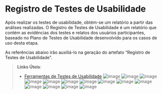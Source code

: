 # Registro de Testes de Usabilidade

Após realizar os testes de usabilidade, obtém-se um relatório a partir das análises realizadas. O Registro de Testes de Usabilidade é um relatório que contém as evidências dos testes e relatos dos usuários participantes, baseado no Plano de Testes de Usabilidade desenvolvido para os casos de uso desta etapa.

As referências abaixo irão auxiliá-lo na geração do artefato “Registro de Testes de Usabilidade”.

> **Links Úteis**:
> - [Ferramentas de Testes de Usabilidade](https://www.usability.gov/how-to-and-tools/resources/templates.html)
> ![image](https://user-images.githubusercontent.com/109739949/204153654-3bf0cf45-484b-487a-80dc-4e1e37895038.png)
![image](https://user-images.githubusercontent.com/109739949/204153694-a74b5375-14b5-4bd6-8d66-76ed12866e18.png)
![image](https://user-images.githubusercontent.com/109739949/204153716-ed6fed33-544a-442e-937f-92cc402a4924.png)
![image](https://user-images.githubusercontent.com/109739949/204153760-bd0599a4-f27e-4f1f-a6fa-4b1aad749620.png)
![image](https://user-images.githubusercontent.com/109739949/204153776-bc9d0efd-87fc-4c47-9942-6484aa8a6a56.png)
![image](https://user-images.githubusercontent.com/109739949/204153790-eb473634-627b-435d-af5d-ffde46987f29.png)
![image](https://user-images.githubusercontent.com/109739949/204153826-11fea188-7e1e-40ea-bfe4-cd4efde46b2b.png)
![image](https://user-images.githubusercontent.com/109739949/204153851-f81b192e-33bc-4a52-8404-585fae057ca1.png)
![image](https://user-images.githubusercontent.com/109739949/204153872-8953628f-a3ba-4365-acf1-82e82c7462e5.png)
![image](https://user-images.githubusercontent.com/109739949/204153993-a288c092-376c-4a98-bb00-e8cd2cf667d5.png)
![image](https://user-images.githubusercontent.com/109739949/204154010-6d862746-363f-4bb9-9a26-343491d6f06d.png)
![image](https://user-images.githubusercontent.com/109739949/204154736-41579190-d408-4b46-83f3-e04311b3bfff.png)
![image](https://user-images.githubusercontent.com/109739949/204154754-09d8a301-881a-45c9-b710-f70d4e7f380d.png)
![image](https://user-images.githubusercontent.com/109739949/204154770-7542ecbe-cf10-457c-90d9-8016975ba1c1.png)


